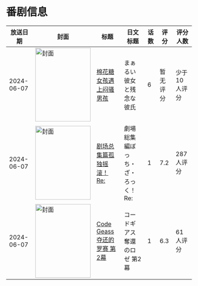 # 番剧信息

|放送日期|封面|标题|日文标题|话数|评分|评分人数|
|---|---|---|---|---|---|---|
|2024-06-07|<img src="https://lain.bgm.tv/pic/cover/c/3c/d6/491923_jLP3j.jpg" alt="封面" style="width:150px;height:200px;object-fit:cover;">|[棉花糖女孩遇上闷骚男孩](https://bangumi.tv/subject/491923)|まぁるい彼女と残念な彼氏|6|暂无评分|少于10人评分|
|2024-06-07|<img src="https://lain.bgm.tv/pic/cover/c/4d/fe/436738_Z960u.jpg" alt="封面" style="width:150px;height:200px;object-fit:cover;">|[剧场总集篇孤独摇滚！ Re:](https://bangumi.tv/subject/436738)|劇場総集編ぼっち・ざ・ろっく！ Re:|1|7.2|287人评分|
|2024-06-07|<img src="https://lain.bgm.tv/pic/cover/c/ab/e0/470832_3Rg39.jpg" alt="封面" style="width:150px;height:200px;object-fit:cover;">|[Code Geass 夺还的罗赛 第2幕](https://bangumi.tv/subject/470832)|コードギアス 奪還のロゼ 第2幕|1|6.3|61人评分|
